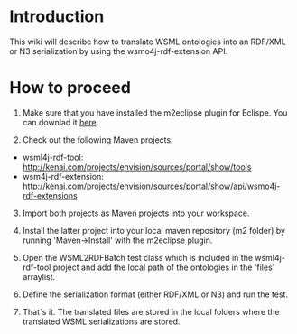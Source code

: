 # Introduction #

This wiki will describe how to translate WSML ontologies into an RDF/XML or N3 serialization by using the wsmo4j-rdf-extension API.


# How to proceed #

1. Make sure that you have installed the m2eclipse plugin for Eclispe. You can downlad it [here](http://www.eclipse.org/m2e/download/).

2. Check out the following Maven projects:
  * wsml4j-rdf-tool: http://kenai.com/projects/envision/sources/portal/show/tools
  * wsm4j-rdf-extension: http://kenai.com/projects/envision/sources/portal/show/api/wsmo4j-rdf-extensions
3. Import both projects as Maven projects into your workspace.

4. Install the latter project into your local maven repository (m2 folder) by running 'Maven->Install' with the m2eclipse plugin.

5. Open the WSML2RDFBatch test class which is included in the wsml4j-rdf-tool project and add the local path of the ontologies in the 'files' arraylist.

6. Define the serialization format (either RDF/XML or N3) and run the test.

7. That`s it. The translated files are stored in the local folders where the translated WSML serializations are stored.